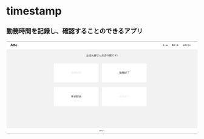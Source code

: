 # timestamp
### 勤務時間を記録し、確認することのできるアプリ
![top](https://raw.githubusercontent.com/nakagawa1573/images/main/timestamp_top.png)
